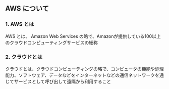 ## AWS について

### 1. AWS とは
AWS とは、 Amazon Web Services の略で、Amazonが提供している100以上のクラウドコンピューティングサービスの総称  

### 2. クラウドとは
クラウドとは、クラウドコンピューティングの略で、コンピュータの機能や処理能力、ソフトウェア、データなどをインターネットなどの通信ネットワークを通じてサービスとして呼び出して遠隔から利用すること  
